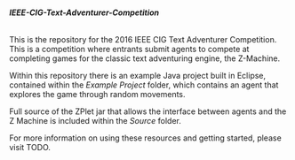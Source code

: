 <b><h6>IEEE-CIG-Text-Adventurer-Competition</h6></b>

This is the repository for the 2016 IEEE CIG Text Adventurer Competition. This is a competition where entrants submit agents to compete at completing games for the classic text adventuring engine, the Z-Machine.

Within this repository there is an example Java project built in Eclipse, contained within the <i>Example Project</i> folder, which contains an agent that explores the game through random movements.

Full source of the ZPlet jar that allows the interface between agents and the Z Machine is included within the <i>Source</i> folder. 

For more information on using these resources and getting started, please visit TODO.
